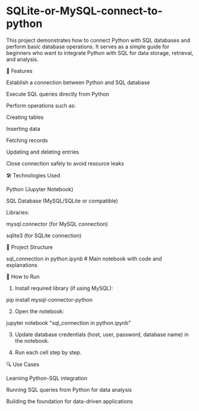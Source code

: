 # SQLite-or-MySQL-connect-to-python
This project demonstrates how to connect Python with SQL databases and perform basic database operations. It serves as a simple guide for beginners who want to integrate Python with SQL for data storage, retrieval, and analysis.

🚀 Features

Establish a connection between Python and SQL database

Execute SQL queries directly from Python

Perform operations such as:

Creating tables

Inserting data

Fetching records

Updating and deleting entries


Close connection safely to avoid resource leaks

🛠 Technologies Used

Python (Jupyter Notebook)

SQL Database (MySQL/SQLite or compatible)

Libraries:

mysql.connector (for MySQL connection)

sqlite3 (for SQLite connection)

📂 Project Structure

sql_connection in python.ipynb   # Main notebook with code and explanations

📖 How to Run

1. Install required library (if using MySQL):

pip install mysql-connector-python


2. Open the notebook:

jupyter notebook "sql_connection in python.ipynb"


3. Update database credentials (host, user, password, database name) in the notebook.


4. Run each cell step by step.

🔍 Use Cases

Learning Python-SQL integration

Running SQL queries from Python for data analysis

Building the foundation for data-driven applications
